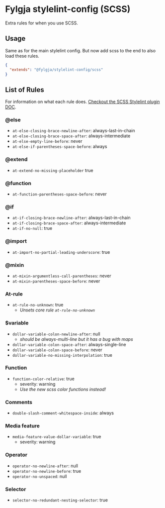 # Fylgja stylelint-config (SCSS)

Extra rules for when you use SCSS.

## Usage

Same as for the main stylelint config.
But now add scss to the end to also load these rules.

```json
{
  "extends": "@fylgja/stylelint-config/scss"
}
```

## List of Rules

For information on what each rule does.
[Checkout the SCSS Stylelint plugin DOC](https://github.com/kristerkari/stylelint-scss/blob/master/src/rules).

### @else

- `at-else-closing-brace-newline-after`: always-last-in-chain
- `at-else-closing-brace-space-after`: always-intermediate
- `at-else-empty-line-before`: never
- `at-else-if-parentheses-space-before`: always

### @extend

- `at-extend-no-missing-placeholder` true

### @function

- `at-function-parentheses-space-before`: never

### @if

- `at-if-closing-brace-newline-after`: always-last-in-chain
- `at-if-closing-brace-space-after`: always-intermediate
- `at-if-no-null`: true

### @import

- `at-import-no-partial-leading-underscore`: true

### @mixin

- `at-mixin-argumentless-call-parentheses`: never
- `at-mixin-parentheses-space-before`: never

### At-rule

- `at-rule-no-unknown`: true
  - _Unsets core rule `at-rule-no-unknown`_

### $variable

- `dollar-variable-colon-newline-after`: null
  - _should be always-multi-line but it has a bug with maps_
- `dollar-variable-colon-space-after`: always-single-line
- `dollar-variable-colon-space-before`: never
- `dollar-variable-no-missing-interpolation`: true

### Function

- `function-color-relative`: true
  - severity: warning
  - _Use the new scss color functions instead!_

### Comments

- `double-slash-comment-whitespace-inside`: always

### Media feature

- `media-feature-value-dollar-variable`: true
  - severity: warning

### Operator

- `operator-no-newline-after`: null
- `operator-no-newline-before`: true
- `operator-no-unspaced`: null

### Selector

- `selector-no-redundant-nesting-selector`: true
